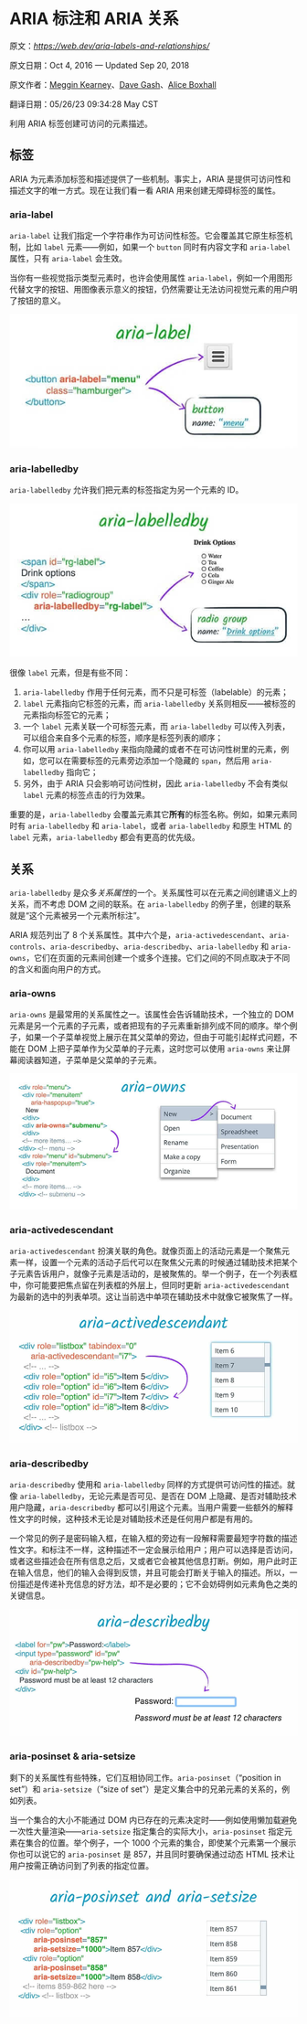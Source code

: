 # ARIA 标注和 ARIA 关系

原文：*https://web.dev/aria-labels-and-relationships/*

原文日期：Oct 4, 2016 — Updated Sep 20, 2018

原文作者：[Meggin Kearney](https://web.dev/authors/megginkearney/)、[Dave Gash](https://web.dev/authors/dgash/)、[Alice Boxhall](https://web.dev/authors/aliceboxhall/)

翻译日期：05/26/23 09:34:28 May CST

利用 ARIA 标签创建可访问的元素描述。

## 标签

ARIA 为元素添加标签和描述提供了一些机制。事实上，ARIA 是提供可访问性和描述文字的唯一方式。现在让我们看一看 ARIA 用来创建无障碍标签的属性。

### aria-label

`aria-label` 让我们指定一个字符串作为可访问性标签。它会覆盖其它原生标签机制，比如 `label` 元素——例如，如果一个 `button` 同时有内容文字和 `aria-label` 属性，只有 `aria-label` 会生效。

当你有一些视觉指示类型元素时，也许会使用属性 `aria-label`，例如一个用图形代替文字的按钮、用图像表示意义的按钮，仍然需要让无法访问视觉元素的用户明了按钮的意义。

![用 aria-label 识别图像按钮。](aria-label.jpg)

### aria-labelledby

`aria-labelledby` 允许我们把元素的标签指定为另一个元素的 ID。

![用 aria-labelledby 识别一个单选组。](./aria-labelledby.jpg)

很像 `label` 元素，但是有些不同：
1. `aria-labelledby` 作用于任何元素，而不只是可标签（labelable）的元素；
2. `label` 元素指向它标签的元素，而 `aria-labelledby` 关系则相反——被标签的元素指向标签它的元素；
3. 一个 `label` 元素关联一个可标签元素，而 `aria-labelledby` 可以传入列表，可以组合来自多个元素的标签，顺序是标签列表的顺序；
4. 你可以用 `aria-labelledby` 来指向隐藏的或者不在可访问性树里的元素，例如，您可以在需要标签的元素旁边添加一个隐藏的 `span`，然后用 `aria-labelledby` 指向它；
5. 另外，由于 ARIA 只会影响可访问性树，因此 `aria-labelledby` 不会有类似 `label` 元素的标签点击的行为效果。

重要的是，`aria-labelledby` 会覆盖元素其它**所有**的标签名称。例如，如果元素同时有 `aria-labelledby` 和 `aria-label`，或者 `aria-labelledby` 和原生 HTML 的 `label` 元素，`aria-labelledby` 都会有更高的优先级。

## 关系

`aria-labelledby` 是众多*关系属性*的一个。关系属性可以在元素之间创建语义上的关系，而不考虑 DOM 之间的联系。在 `aria-labelledby` 的例子里，创建的联系就是“这个元素被另一个元素所标注”。

ARIA 规范列出了 8 个关系属性。其中六个是，`aria-activedescendant`、`aria-controls`、`aria-describedby`、`aria-describedby`、`aria-labelledby` 和 `aria-owns`，它们在页面的元素间创建一个或多个连接。它们之间的不同点取决于不同的含义和面向用户的方式。

### aria-owns

`aria-owns` 是最常用的关系属性之一。该属性会告诉辅助技术，一个独立的 DOM 元素是另一个元素的子元素，或者把现有的子元素重新排列成不同的顺序。举个例子，如果一个子菜单视觉上展示在其父菜单的旁边，但由于可能引起样式问题，不能在 DOM 上把子菜单作为父菜单的子元素，这时您可以使用 `aria-owns` 来让屏幕阅读器知道，子菜单是父菜单的子元素。

![用 aria-owns 来声明菜单和子菜单之间的关系。](./aria-owns.jpg)

### aria-activedescendant

`aria-activedescendant` 扮演关联的角色。就像页面上的活动元素是一个聚焦元素一样，设置一个元素的活动子后代可以在聚焦父元素的时候通过辅助技术把某个子元素告诉用户，就像子元素是活动的，是被聚焦的。举一个例子，在一个列表框中，你可能要把焦点留在列表框的外层上，但同时更新 `aria-activedescendant` 为最新的选中的列表单项。这让当前选中单项在辅助技术中就像它被聚焦了一样。

![用 aria-activedescendant 来声明列表框的关系。](./aria-activedescendant.jpg)

### aria-describedby

`aria-describedby` 使用和 `aria-labelledby` 同样的方式提供可访问性的描述。就像 `aria-labelledby`，无论元素是否可见、是否在 DOM 上隐藏、是否对辅助技术用户隐藏，`aria-describedby` 都可以引用这个元素。当用户需要一些额外的解释性文字的时候，这种技术无论是对辅助技术还是任何用户都是有用的。

一个常见的例子是密码输入框，在输入框的旁边有一段解释需要最短字符数的描述性文字。和标注不一样，这种描述不一定会展示给用户；用户可以选择是否访问，或者这些描述会在所有信息之后，又或者它会被其他信息打断。例如，用户此时正在输入信息，他们的输入会得到反馈，并且可能会打断关于输入的描述。所以，一份描述是传递补充信息的好方法，却不是必要的；它不会妨碍例如元素角色之类的关键信息。

![使用 aria-describedby 来声明密码输入框的联系。](./aria-describedby.jpg)

### aria-posinset & aria-setsize

剩下的关系属性有些特殊，它们互相协同工作。`aria-posinset`（“position in set”）和 `aria-setsize`（“size of set”）是定义集合中的兄弟元素的关系的，例如列表。

当一个集合的大小不能通过 DOM 内已存在的元素决定时——例如使用懒加载避免一次性大量渲染——`aria-setsize` 指定集合的实际大小，`aria-posinset` 指定元素在集合的位置。举个例子，一个 1000 个元素的集合，即使某个元素第一个展示你也可以说它的 `aria-posinset` 是 857，并且同时要确保通过动态 HTML 技术让用户按需正确访问到了列表的指定位置。

![使用 aria-posinset 和 aria-setsize 来声明列表间的关系。](./aria-posinset.jpg)






